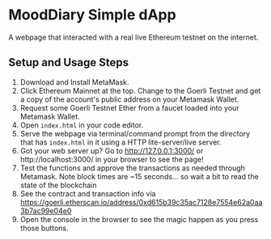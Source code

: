# MoodDiary Simple dApp
A webpage that interacted with a real live Ethereum testnet on the internet.
## Setup and Usage Steps
01. Download and Install MetaMask.
02. Click Ethereum Mainnet at the top. Change to the Goerli Testnet and get a copy of the account's public address on your Metamask Wallet.
03. Request some Goerli Testnet Ether from a faucet loaded into your Metamask Wallet.
04. Open `index.html` in your code editor.
05. Serve the webpage via terminal/command prompt from the directory that has `index.html` in it using a HTTP lite-server/live server.
06. Got your web server up? Go to http://127.0.0.1:3000/ or http://localhost:3000/ in your browser to see the page!
07. Test the functions and approve the transactions as needed through Metamask. Note block times are ~15 seconds... so wait a bit to read the state of the blockchain
08. See the contract and transaction info via https://goerli.etherscan.io/address/0xd615b39c35ac7128e7554e62a0aa3b7ac99e04e0
09. Open the console in the browser to see the magic happen as you press those buttons.